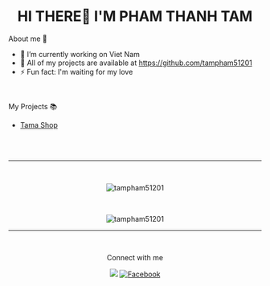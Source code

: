 <h1 align="center">HI THERE👋 I'M PHAM THANH TAM</h1>


About me ️🎅
- 🔭 I’m currently working on Viet Nam
- 🍞 All of my projects are available at https://github.com/tampham51201
- ⚡ Fun fact: I'm waiting for my love
<br/>

My Projects 📚

- <a href="https://tampham51201.github.io/Tama-Shop/">Tama Shop</a>


<br/>
<br/>

---




</p>
<br />

<p align="center"><img align="center" src="https://github-readme-stats.vercel.app/api?username=tampham51201&show_icons=true&theme=radical"
 alt="tampham51201" /></p>
 
<br/>
<p align="center"><img align="center" src="https://github-readme-stats.vercel.app/api/top-langs/?username=tampham51201&layout=compact"
 alt="tampham51201" /></p>
 
 --- 
 <br/>
<p align="center">Connect with me</p>
<p align="center">
  <a href="https://www.youtube.com/channel/UCALJuFsvULkKNj5Y_v0i_0g" target="_blank"><img src="https://img.shields.io/youtube/channel/views/UCALJuFsvULkKNj5Y_v0i_0g?color=FF514E&label=Youtube&logo=youtube&logoColor=FF514E&style=flat-square"></a>
  <a href="https://www.facebook.com/PhamThanhTam2001/" target="_blank"><img src="https://img.shields.io/badge/Facebook-%231877F2.svg?&style=flat-square&logo=facebook&logoColor=white" alt="Facebook"></a>
</p>


